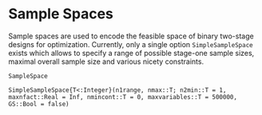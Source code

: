 # Sample Spaces

Sample spaces are used to encode the feasible space of binary two-stage designs
for optimization.
Currently, only a single option `SimpleSampleSpace` exists which allows to
specify a range of possible stage-one sample sizes, maximal overall sample size
and various nicety constraints.

```@docs
SampleSpace

SimpleSampleSpace{T<:Integer}(n1range, nmax::T; n2min::T = 1, maxnfact::Real = Inf, nmincont::T = 0, maxvariables::T = 500000, GS::Bool = false)

```
